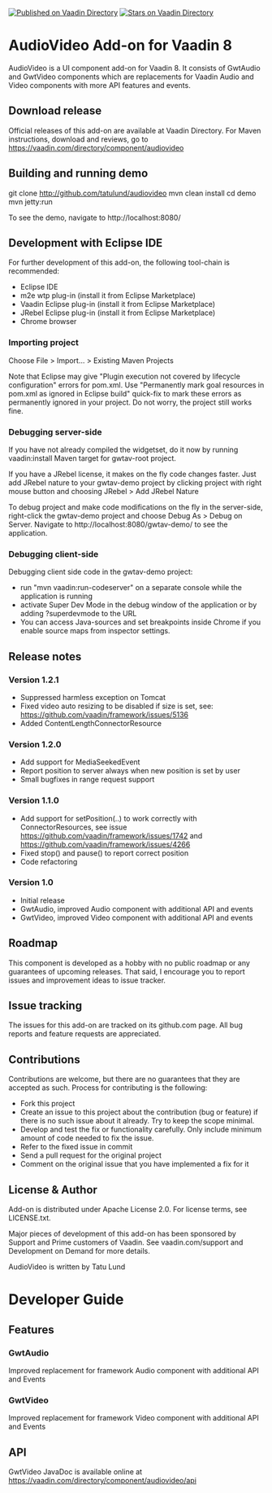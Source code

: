 [![Published on Vaadin  Directory](https://img.shields.io/badge/Vaadin%20Directory-published-00b4f0.svg)](https://vaadin.com/directory/component/audiovideo)
[![Stars on Vaadin Directory](https://img.shields.io/vaadin-directory/star/audiovideo.svg)](https://vaadin.com/directory/component/audiovideo)

# AudioVideo Add-on for Vaadin 8

AudioVideo is a UI component add-on for Vaadin 8. It consists of GwtAudio and GwtVideo components which are replacements
for Vaadin Audio and Video components with more API features and events.

## Download release

Official releases of this add-on are available at Vaadin Directory. For Maven instructions, download and reviews, go to https://vaadin.com/directory/component/audiovideo

## Building and running demo

git clone http://github.com/tatulund/audiovideo
mvn clean install
cd demo
mvn jetty:run

To see the demo, navigate to http://localhost:8080/

## Development with Eclipse IDE

For further development of this add-on, the following tool-chain is recommended:
- Eclipse IDE
- m2e wtp plug-in (install it from Eclipse Marketplace)
- Vaadin Eclipse plug-in (install it from Eclipse Marketplace)
- JRebel Eclipse plug-in (install it from Eclipse Marketplace)
- Chrome browser

### Importing project

Choose File > Import... > Existing Maven Projects

Note that Eclipse may give "Plugin execution not covered by lifecycle configuration" errors for pom.xml. Use "Permanently mark goal resources in pom.xml as ignored in Eclipse build" quick-fix to mark these errors as permanently ignored in your project. Do not worry, the project still works fine. 

### Debugging server-side

If you have not already compiled the widgetset, do it now by running vaadin:install Maven target for gwtav-root project.

If you have a JRebel license, it makes on the fly code changes faster. Just add JRebel nature to your gwtav-demo project by clicking project with right mouse button and choosing JRebel > Add JRebel Nature

To debug project and make code modifications on the fly in the server-side, right-click the gwtav-demo project and choose Debug As > Debug on Server. Navigate to http://localhost:8080/gwtav-demo/ to see the application.

### Debugging client-side

Debugging client side code in the gwtav-demo project:
  - run "mvn vaadin:run-codeserver" on a separate console while the application is running
  - activate Super Dev Mode in the debug window of the application or by adding ?superdevmode to the URL
  - You can access Java-sources and set breakpoints inside Chrome if you enable source maps from inspector settings.
 
## Release notes

### Version 1.2.1
- Suppressed harmless exception on Tomcat
- Fixed video auto resizing to be disabled if size is set, see: https://github.com/vaadin/framework/issues/5136
- Added ContentLengthConnectorResource

### Version 1.2.0
- Add support for MediaSeekedEvent
- Report position to server always when new position is set by user
- Small bugfixes in range request support

### Version 1.1.0
- Add support for setPosition(..) to work correctly with ConnectorResources, see issue https://github.com/vaadin/framework/issues/1742 and https://github.com/vaadin/framework/issues/4266
- Fixed stop() and pause() to report correct position
- Code refactoring

### Version 1.0
- Initial release
- GwtAudio, improved Audio component with additional API and events
- GwtVideo, improved Video component with additional API and events

## Roadmap

This component is developed as a hobby with no public roadmap or any guarantees of upcoming releases. That said, I encourage you to report issues and improvement ideas to issue tracker.

## Issue tracking

The issues for this add-on are tracked on its github.com page. All bug reports and feature requests are appreciated. 

## Contributions

Contributions are welcome, but there are no guarantees that they are accepted as such. Process for contributing is the following:
- Fork this project
- Create an issue to this project about the contribution (bug or feature) if there is no such issue about it already. Try to keep the scope minimal.
- Develop and test the fix or functionality carefully. Only include minimum amount of code needed to fix the issue.
- Refer to the fixed issue in commit
- Send a pull request for the original project
- Comment on the original issue that you have implemented a fix for it

## License & Author

Add-on is distributed under Apache License 2.0. For license terms, see LICENSE.txt.

Major pieces of development of this add-on has been sponsored by Support and Prime customers of Vaadin. See vaadin.com/support and Development on Demand for more details.

AudioVideo is written by Tatu Lund

# Developer Guide

## Features

### GwtAudio

Improved replacement for framework Audio component with additional API and Events

### GwtVideo

Improved replacement for framework Video component with additional API and Events

## API

GwtVideo JavaDoc is available online at https://vaadin.com/directory/component/audiovideo/api
